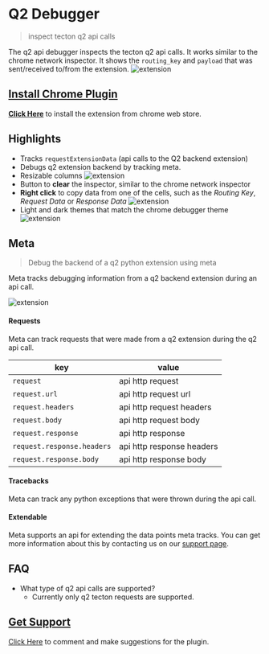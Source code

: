 # Q2 Debugger

> inspect tecton q2 api calls

The q2 api debugger inspects the tecton q2 api calls. It works similar to the chrome network inspector.
It shows the `routing_key` and `payload` that was sent/received to/from the extension.
![extension](https://nuevesolutions.com/wp-content/uploads/2020/10/Screenshot-from-2020-10-05-12-28-40.png)

## [Install Chrome Plugin](https://chrome.google.com/webstore/detail/q2-debugger/ofenoeokeajgginmciegemdiioglcdio)

**[Click Here](https://chrome.google.com/webstore/detail/q2-debugger/ofenoeokeajgginmciegemdiioglcdio)** to install the extension from chrome web store.

## Highlights
  - Tracks `requestExtensionData` (api calls to the Q2 backend extension)
  - Debugs q2 extension backend by tracking meta.
  - Resizable columns
	![extension](https://nuevesolutions.com/wp-content/uploads/2020/10/Screenshot-from-2020-10-05-12-34-11.png)
  - Button to **clear** the inspector, similar to the chrome network inspector
  - **Right click** to copy data from one of the cells, such as the _Routing Key_, _Request Data_ or _Response Data_
	![extension](https://nuevesolutions.com/wp-content/uploads/2020/10/Screenshot-from-2020-10-06-12-32-33-1-1.png)
  - Light and dark themes that match the chrome debugger theme
	![extension](https://nuevesolutions.com/wp-content/uploads/2020/10/Screenshot-from-2020-10-05-12-27-30.png)

## Meta

> Debug the backend of a q2 python extension using meta

Meta tracks debugging information from a q2 backend extension during an api call.

![extension](https://nuevesolutions.com/wp-content/uploads/2020/10/Screenshot-from-2020-10-05-12-30-15.png)

#### Requests

Meta can track requests that were made from a q2 extension during the q2 api call.

| key                        | value                     |
| --------                   | ------------------------- |
| `request`                  | api http request          |
| `request.url`              | api http request url      |
| `request.headers`          | api http request headers  |
| `request.body`             | api http request body     |
| `request.response`         | api http response         |
| `request.response.headers` | api http response headers |
| `request.response.body`    | api http response body    |

#### Tracebacks

Meta can track any python exceptions that were thrown during the api call.

#### Extendable

Meta supports an api for extending the data points meta tracks. You can get more information about this by contacting us on our [support page](https://nuevesolutions.com/q2-api-debugger-chrome-extension).

## FAQ
  - What type of q2 api calls are supported?
    - Currently only q2 tecton requests are supported.

## [Get Support](https://nuevesolutions.com/q2-api-debugger-chrome-extension)

[Click Here](https://nuevesolutions.com/q2-api-debugger-chrome-extension) to comment and make suggestions for the plugin.
